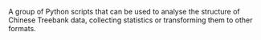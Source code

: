 A group of Python scripts that can be used to analyse the structure of Chinese Treebank data, collecting statistics or transforming them to other formats.